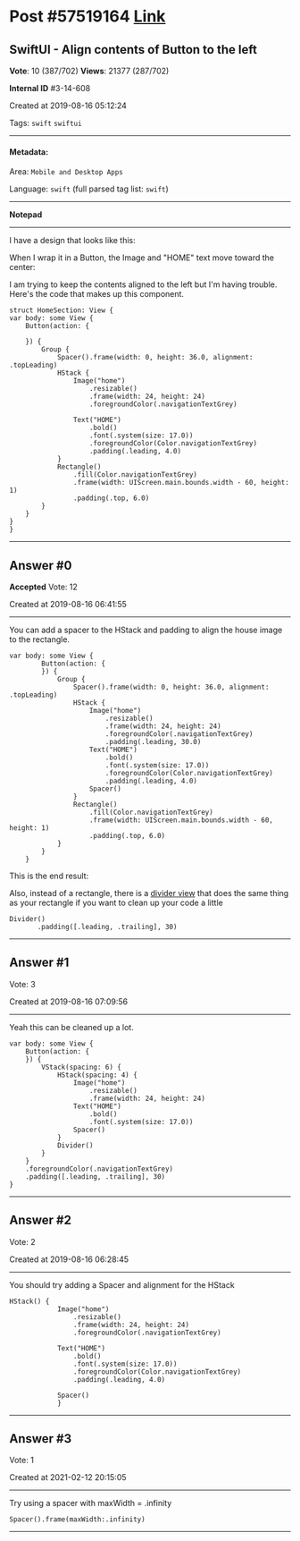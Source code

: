
# Post \#57519164 [Link](https://stackoverflow.com/questions/57519164/)

## SwiftUI - Align contents of Button to the left

**Vote**: 10 (387/702) **Views**: 21377 (287/702) 

**Internal ID** \#3-14-608

Created at 2019-08-16 05:12:24

Tags: `swift` `swiftui`

----------

#### Metadata:

Area: `Mobile and Desktop Apps`

Language: `swift` (full parsed tag list: `swift`)

----------

**Notepad**


----------

I have a design that looks like this:

[](https://i.stack.imgur.com/WKwWo.png)

When I wrap it in a Button, the Image and "HOME" text move toward the center: 

[](https://i.stack.imgur.com/sEHQx.png)

I am trying to keep the contents aligned to the left but I'm having trouble. Here's the code that makes up this component.

```
struct HomeSection: View {
var body: some View {
    Button(action: {

    }) {
        Group {
            Spacer().frame(width: 0, height: 36.0, alignment: .topLeading)
            HStack {
                Image("home")
                    .resizable()
                    .frame(width: 24, height: 24)
                    .foregroundColor(.navigationTextGrey)

                Text("HOME")
                    .bold()
                    .font(.system(size: 17.0))
                    .foregroundColor(Color.navigationTextGrey)
                    .padding(.leading, 4.0)
            }
            Rectangle()
                .fill(Color.navigationTextGrey)
                .frame(width: UIScreen.main.bounds.width - 60, height: 1)
                .padding(.top, 6.0)
        }
    }
}
}
```



----------
        
## Answer \#0

**Accepted** Vote: 12

Created at 2019-08-16 06:41:55

------------

You can add a spacer to the HStack and padding to align the house image to the rectangle.

```
var body: some View {
        Button(action: {
        }) {
            Group {
                Spacer().frame(width: 0, height: 36.0, alignment: .topLeading)
                HStack {
                    Image("home")
                        .resizable()
                        .frame(width: 24, height: 24)
                        .foregroundColor(.navigationTextGrey)
                        .padding(.leading, 30.0)
                    Text("HOME")
                        .bold()
                        .font(.system(size: 17.0))
                        .foregroundColor(Color.navigationTextGrey)
                        .padding(.leading, 4.0)
                    Spacer()
                }
                Rectangle()
                    .fill(Color.navigationTextGrey)
                    .frame(width: UIScreen.main.bounds.width - 60, height: 1)
                    .padding(.top, 6.0)
            }
        }
    }
```


This is the end result: [](https://i.stack.imgur.com/ytMOx.png)

Also, instead of a rectangle, there is a [divider view](https://developer.apple.com/documentation/swiftui/divider) that does the same thing as your rectangle if you want to clean up your code a little

```
Divider()
       .padding([.leading, .trailing], 30)
```



------------
    
    
## Answer \#1

 Vote: 3

Created at 2019-08-16 07:09:56

------------

Yeah this can be cleaned up a lot.

```
var body: some View {
    Button(action: {
    }) {
        VStack(spacing: 6) {
            HStack(spacing: 4) {
                Image("home")
                    .resizable()
                    .frame(width: 24, height: 24)
                Text("HOME")
                    .bold()
                    .font(.system(size: 17.0))
                Spacer()
            }
            Divider()
        }
    }
    .foregroundColor(.navigationTextGrey)
    .padding([.leading, .trailing], 30)
}
```



------------
    
    
## Answer \#2

 Vote: 2

Created at 2019-08-16 06:28:45

------------

You should try adding a Spacer and alignment for the HStack

```
HStack() {
            Image("home")
                .resizable()
                .frame(width: 24, height: 24)
                .foregroundColor(.navigationTextGrey)

            Text("HOME")
                .bold()
                .font(.system(size: 17.0))
                .foregroundColor(Color.navigationTextGrey)
                .padding(.leading, 4.0)

            Spacer()
            }
```



------------
    
    
## Answer \#3

 Vote: 1

Created at 2021-02-12 20:15:05

------------

Try using a spacer with maxWidth = .infinity
```
Spacer().frame(maxWidth:.infinity)
```



------------
    
    